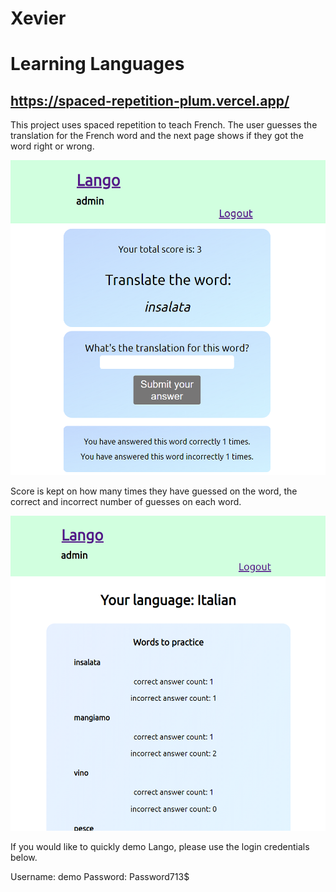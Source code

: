 # Xevier
# Learning Languages


## https://spaced-repetition-plum.vercel.app/

This project uses spaced repetition to teach French. The user guesses the translation for the French word and the next page shows if they got the word right or wrong. 

<img src="public\images\spaced-rep.png" />

Score is kept on how many times they have guessed on the word, the correct and incorrect number of guesses on each word.

<img src="public\images\home.png" />

If you would like to quickly demo Lango, please use the login credentials below.

Username: demo
Password: Password713$
